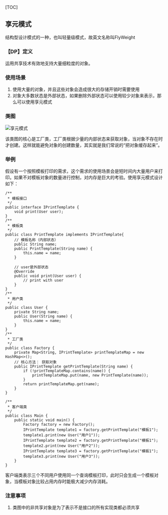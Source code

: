 [TOC]
## 享元模式
结构型设计模式的一种，也叫轻量级模式，故英文名称叫FlyWeight

### 【DP】定义
运用共享技术有效地支持大量细粒度的对象。

### 使用场景
1. 使用大量的对象，并且这些对象会造成很大的存储开销时需要使用
2. 对象大多数状态是外部状态，如果删除外部状态可以使用较少对象来表示，那么可以使用享元模式

### 类图
![享元模式]()

该类图的核心是工厂类，工厂类根据少量的内部状态来获取对象，当对象不存在时才创建。这样就能避免对象的创建数量，其实就是我们常说的“把对象缓存起来”。

### 举例
假设有一个按照模板打印的需求，这个需求的使用场景会是短时间内大量用户来打印。如果不对模板对象的数量进行控制，对内存是巨大的考验。使用享元模式设计如下：
```
/**
 * 模板接口
 */
public interface IPrintTemplate {
    void print(User user);
}
/**
 * 模板类
 */
public class PrintTemplate implements IPrintTemplate{
    // 模板名称（内部状态）
    public String name;
    public PrintTemplate(String name) {
        this.name = name;
    }

    // user是外部状态
    @Override
    public void print(User user) {
        // print with user
    }
}
/**
 * 用户类
 */
public class User {
    private String name;
    public User(String name) {
        this.name = name;
    }
}
/**
 * 工厂类
 */
public class Factory {
    private Map<String, IPrintTemplate> printTemplateMap = new HashMap<>();
    // 核心方法： 获取对象
    public IPrintTemplate getPrintTemplate(String name) {
        if (!printTemplateMap.contains(name)) {
            printTemplateMap.put(name, new PrintTemplate(name));
        }
        return printTemplateMap.get(name);
    }
}

/**
 * 客户端类
 */
public class Main {
    public static void main() {
        Factory factory = new Factory();
        IPrintTemplate template1 = factory.getPrintTemplate("模板1");
        template1.print(new User("用户1"));
        IPrintTemplate template2 = factory.getPrintTemplate("模板1");
        template2.print(new User("用户2"));
        IPrintTemplate template3 = factory.getPrintTemplate("模板1");
        template3.print(new User("用户3"));
    }
}
```
客户端类表示三个不同用户使用同一个查询模板打印，此时只会生成一个模板对象，当模板对象比较占用内存时能极大减少内存消耗。

### 注意事项
1. 类图中的非共享对象是为了表示不是接口的所有实现类都必须共享

